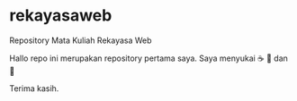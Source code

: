 # rekayasaweb
Repository Mata Kuliah Rekayasa Web

Hallo repo ini merupakan repository pertama saya.
Saya menyukai ☕ 🍕 dan 🎹

Terima kasih.
